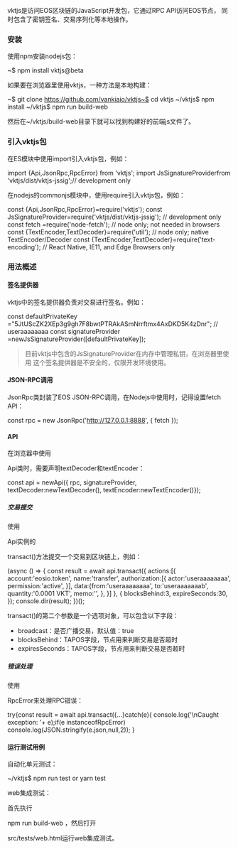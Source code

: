 vktjs是访问EOS区块链的JavaScript开发包，它通过RPC API访问EOS节点， 同时包含了密钥签名、交易序列化等本地操作。

### 安装

使用npm安装nodejs包：

~$ npm install vktjs@beta

如果要在浏览器里使用vktjs，一种方法是本地构建：

~$ git clone https://github.com/vankiaio/vktjs~$ cd vktjs
~/vktjs$ npm install
~/vktjs$ npm run build-web

然后在~/vktjs/build-web目录下就可以找到构建好的前端js文件了。

### 引入vktjs包

在ES模块中使用import引入vktjs包，例如：

import {Api,JsonRpc,RpcError} from 'vktjs';
import JsSignatureProviderfrom 'vktjs/dist/vktjs-jssig';// development only

在nodejs的commonjs模块中，使用require引入vktjs包，例如：

const {Api,JsonRpc,RpcError}=require('vktjs');
const JsSignatureProvider=require('vktjs/dist/vktjs-jssig');    // development only
const fetch =require('node-fetch');                             // node only; not needed in browsers
const {TextEncoder,TextDecoder}=require('util');                 // node only; native TextEncoder/Decoder 
const {TextEncoder,TextDecoder}=require('text-encoding');        // React Native, IE11, and Edge Browsers only

### 用法概述

#### 签名提供器

vktjs中的签名提供器负责对交易进行签名。例如：

const defaultPrivateKey ="5JtUScZK2XEp3g9gh7F8bwtPTRAkASmNrrftmx4AxDKD5K4zDnr"; // useraaaaaaaa
const signatureProvider =newJsSignatureProvider([defaultPrivateKey]);

> 目前vktjs中包含的JsSignatureProvider在内存中管理私钥，在浏览器里使用 这个签名提供器是不安全的，仅限开发环境使用。

#### JSON-RPC调用

JsonRpc类封装了EOS JSON-RPC调用，在Nodejs中使用时，记得设置fetch API：

const rpc = new JsonRpc('http://127.0.0.1:8888', { fetch });

#### API

在浏览器中使用

Api类时，需要声明textDecoder和textEncoder：

const api = newApi({ rpc, signatureProvider, textDecoder:newTextDecoder(), textEncoder:newTextEncoder()});

##### 交易提交

使用

Api实例的

transact()方法提交一个交易到区块链上，例如：

(async () => {
    const result = await api.transact({
    actions:[{
      account:'eosio.token',
      name:'transfer',
      authorization:[{
        actor:'useraaaaaaaa',
        permission:'active',
      }],
      data:{from:'useraaaaaaaa',
        to:'useraaaaaaab',
        quantity:'0.0001 VKT',
        memo:'',
      },
    }]
  }, {
    blocksBehind:3,
    expireSeconds:30,
  });
  console.dir(result);
})();

transact()的第二个参数是一个选项对象，可以包含以下字段：

- broadcast：是否广播交易，默认值：true
- blocksBehind：TAPOS字段，节点用来判断交易是否超时
- expiresSeconds：TAPOS字段，节点用来判断交易是否超时

##### 错误处理

使用

RpcError来处理RPC错误：

try{const result = await api.transact({...}catch(e){
  console.log('\nCaught exception: '+ e);if(e instanceofRpcError)
    console.log(JSON.stringify(e.json,null,2));
}

#### 运行测试用例

自动化单元测试：

~/vktjs$ npm run test or yarn test

web集成测试：

首先执行

npm run build-web ，然后打开

src/tests/web.html运行web集成测试。
